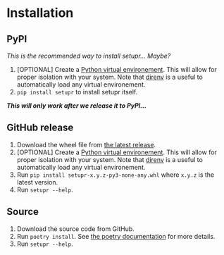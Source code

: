 # Installation

## PyPI

*This is the recommended way to install setupr… Maybe?*

1. [OPTIONAL] Create a [Python virtual
   environement](https://docs.python.org/3/library/venv.html). This will allow
   for proper isolation with your system. Note that
   [direnv](https://direnv.net/) is a useful to automatically load any
   virtual environement.
1. `pip install setupr` to install setupr itself.

***This will only work after we release it to PyPI…***

## GitHub release

1. Download the wheel file from [the latest
   release](https://github.com/worldr/setupr/releases).
1. [OPTIONAL] Create a [Python virtual
   environement](https://docs.python.org/3/library/venv.html). This will allow
   for proper isolation with your system. Note that
   [direnv](https://direnv.net/) is a useful to automatically load any
   virtual environement.
1. Run `pip install setupr-x.y.z-py3-none-any.whl` where `x.y.z` is the
   latest version.
1. Run `setupr --help`.

## Source

1. Download the source code from GitHub.
1. Run `poetry install`. See [the poetry
   documentation](https://python-poetry.org/docs/cli/#install) for more
   details.
1. Run `setupr --help`.
